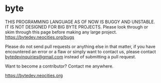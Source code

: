 # byte

THIS PROGRAMMING LANGUAGE AS OF NOW IS BUGGY AND UNSTABLE. IT IS NOT DESIGNED FOR BIG BYTE PROJECTS. Please look through or skim through this page before making any large project. https://bytedev.neocities.org/bugs

Please do not send pull requests or anything else in that matter, if you have encountered an error or a flaw or simply want to contact us, please contact bytedevinquiries@gmail.com instead of submitting a pull request.

Want to become a contributor? Contact me anywhere.

https://bytedev.neocities.org
